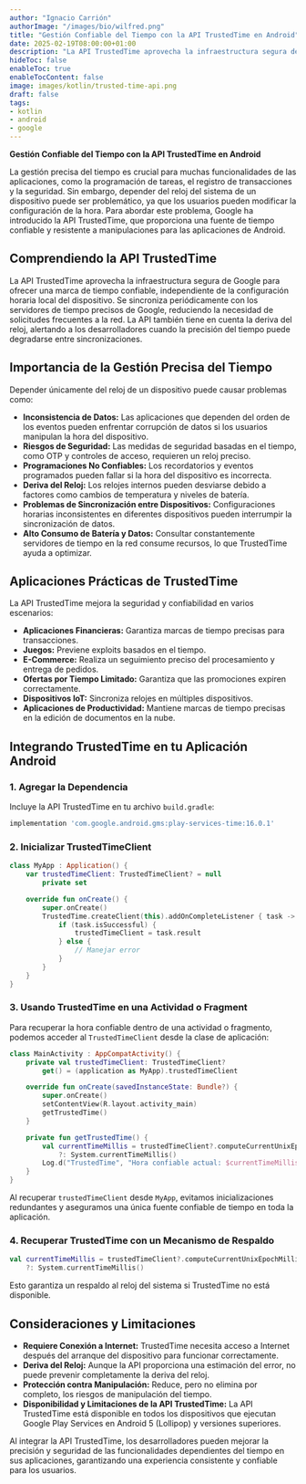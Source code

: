 ```yaml
---
author: "Ignacio Carrión"
authorImage: "/images/bio/wilfred.png"
title: "Gestión Confiable del Tiempo con la API TrustedTime en Android"
date: 2025-02-19T08:00:00+01:00
description: "La API TrustedTime aprovecha la infraestructura segura de Google para ofrecer una marca de tiempo confiable"
hideToc: false
enableToc: true
enableTocContent: false
image: images/kotlin/trusted-time-api.png
draft: false
tags:
- kotlin
- android
- google
---
```


**Gestión Confiable del Tiempo con la API TrustedTime en Android**

La gestión precisa del tiempo es crucial para muchas funcionalidades de las aplicaciones, como la programación de tareas, el registro de transacciones y la seguridad. Sin embargo, depender del reloj del sistema de un dispositivo puede ser problemático, ya que los usuarios pueden modificar la configuración de la hora. Para abordar este problema, Google ha introducido la API TrustedTime, que proporciona una fuente de tiempo confiable y resistente a manipulaciones para las aplicaciones de Android.

## Comprendiendo la API TrustedTime

La API TrustedTime aprovecha la infraestructura segura de Google para ofrecer una marca de tiempo confiable, independiente de la configuración horaria local del dispositivo. Se sincroniza periódicamente con los servidores de tiempo precisos de Google, reduciendo la necesidad de solicitudes frecuentes a la red. La API también tiene en cuenta la deriva del reloj, alertando a los desarrolladores cuando la precisión del tiempo puede degradarse entre sincronizaciones.

## Importancia de la Gestión Precisa del Tiempo

Depender únicamente del reloj de un dispositivo puede causar problemas como:

- **Inconsistencia de Datos:** Las aplicaciones que dependen del orden de los eventos pueden enfrentar corrupción de datos si los usuarios manipulan la hora del dispositivo.
- **Riesgos de Seguridad:** Las medidas de seguridad basadas en el tiempo, como OTP y controles de acceso, requieren un reloj preciso.
- **Programaciones No Confiables:** Los recordatorios y eventos programados pueden fallar si la hora del dispositivo es incorrecta.
- **Deriva del Reloj:** Los relojes internos pueden desviarse debido a factores como cambios de temperatura y niveles de batería.
- **Problemas de Sincronización entre Dispositivos:** Configuraciones horarias inconsistentes en diferentes dispositivos pueden interrumpir la sincronización de datos.
- **Alto Consumo de Batería y Datos:** Consultar constantemente servidores de tiempo en la red consume recursos, lo que TrustedTime ayuda a optimizar.

## Aplicaciones Prácticas de TrustedTime

La API TrustedTime mejora la seguridad y confiabilidad en varios escenarios:

- **Aplicaciones Financieras:** Garantiza marcas de tiempo precisas para transacciones.
- **Juegos:** Previene exploits basados en el tiempo.
- **E-Commerce:** Realiza un seguimiento preciso del procesamiento y entrega de pedidos.
- **Ofertas por Tiempo Limitado:** Garantiza que las promociones expiren correctamente.
- **Dispositivos IoT:** Sincroniza relojes en múltiples dispositivos.
- **Aplicaciones de Productividad:** Mantiene marcas de tiempo precisas en la edición de documentos en la nube.

## Integrando TrustedTime en tu Aplicación Android

### 1. Agregar la Dependencia

Incluye la API TrustedTime en tu archivo `build.gradle`:

```groovy
implementation 'com.google.android.gms:play-services-time:16.0.1'
```

### 2. Inicializar TrustedTimeClient

```kotlin
class MyApp : Application() {
    var trustedTimeClient: TrustedTimeClient? = null
        private set

    override fun onCreate() {
        super.onCreate()
        TrustedTime.createClient(this).addOnCompleteListener { task ->
            if (task.isSuccessful) {
                trustedTimeClient = task.result
            } else {
                // Manejar error
            }
        }
    }
}
```

### 3. Usando TrustedTime en una Actividad o Fragment

Para recuperar la hora confiable dentro de una actividad o fragmento, podemos acceder al `TrustedTimeClient` desde la clase de aplicación:

```kotlin
class MainActivity : AppCompatActivity() {
    private val trustedTimeClient: TrustedTimeClient?
        get() = (application as MyApp).trustedTimeClient

    override fun onCreate(savedInstanceState: Bundle?) {
        super.onCreate()
        setContentView(R.layout.activity_main)
        getTrustedTime()
    }

    private fun getTrustedTime() {
        val currentTimeMillis = trustedTimeClient?.computeCurrentUnixEpochMillis()
            ?: System.currentTimeMillis()
        Log.d("TrustedTime", "Hora confiable actual: $currentTimeMillis")
    }
}
```

Al recuperar `trustedTimeClient` desde `MyApp`, evitamos inicializaciones redundantes y aseguramos una única fuente confiable de tiempo en toda la aplicación.

### 4. Recuperar TrustedTime con un Mecanismo de Respaldo

```kotlin
val currentTimeMillis = trustedTimeClient?.computeCurrentUnixEpochMillis()
    ?: System.currentTimeMillis()
```

Esto garantiza un respaldo al reloj del sistema si TrustedTime no está disponible.

## Consideraciones y Limitaciones

- **Requiere Conexión a Internet:** TrustedTime necesita acceso a Internet después del arranque del dispositivo para funcionar correctamente.
- **Deriva del Reloj:** Aunque la API proporciona una estimación del error, no puede prevenir completamente la deriva del reloj.
- **Protección contra Manipulación:** Reduce, pero no elimina por completo, los riesgos de manipulación del tiempo.
- **Disponibilidad y Limitaciones de la API TrustedTime:** La API TrustedTime está disponible en todos los dispositivos que ejecutan Google Play Services en Android 5 (Lollipop) y versiones superiores.



Al integrar la API TrustedTime, los desarrolladores pueden mejorar la precisión y seguridad de las funcionalidades dependientes del tiempo en sus aplicaciones, garantizando una experiencia consistente y confiable para los usuarios.
